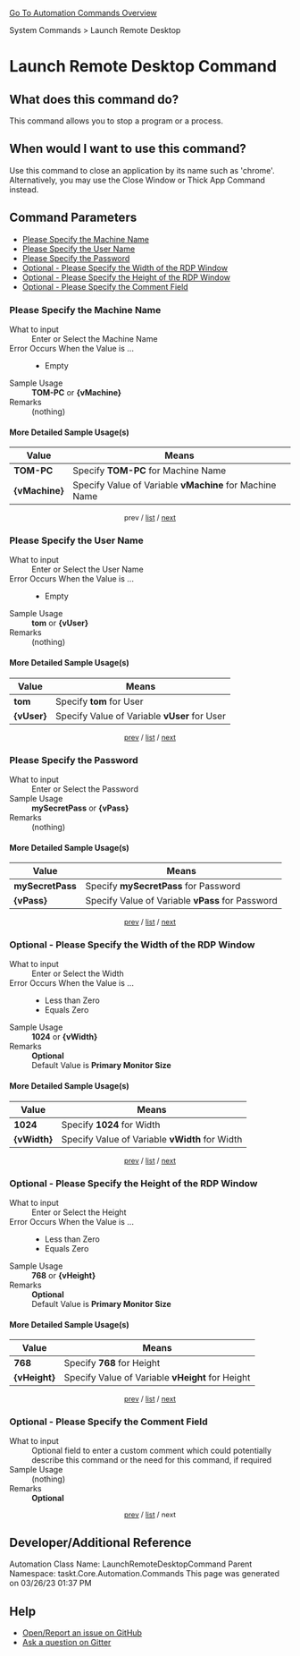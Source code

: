 <!--TITLE: Launch Remote Desktop Command -->
<!-- SUBTITLE: a command in the System Commands group. -->
[Go To Automation Commands Overview](/automation-commands.md)


System Commands &gt; Launch Remote Desktop


# Launch Remote Desktop Command


## What does this command do?
This command allows you to stop a program or a process.


## When would I want to use this command?
Use this command to close an application by its name such as 'chrome'. Alternatively, you may use the Close Window or Thick App Command instead.


<a id="param_list"></a>
## Command Parameters
- [Please Specify the Machine Name](#param_0)
- [Please Specify the User Name](#param_1)
- [Please Specify the Password](#param_2)
- [Optional - Please Specify the Width of the RDP Window](#param_3)
- [Optional - Please Specify the Height of the RDP Window](#param_4)
- [Optional - Please Specify the Comment Field](#param_5)


<a id="param_0"></a>
### Please Specify the Machine Name


<dl>
<dt>What to input</dt><dd>Enter or Select the Machine Name</dd>
<dt>Error Occurs When the Value is ...</dt><dd><ul>
<li>Empty</li>
</ul></dd>
<dt>Sample Usage</dt><dd><strong>TOM-PC</strong> or <strong>{vMachine}</strong></dd>
<dt>Remarks</dt><dd>(nothing)</dd>
</dl>




#### More Detailed Sample Usage(s)
| Value | Means |
|---|---|
| <strong>TOM-PC</strong> | Specify **TOM-PC** for Machine Name |
| <strong>{vMachine}</strong> | Specify Value of Variable **vMachine** for Machine Name |


<div style="font-size: 90%; text-align: center">


prev / [list](#param_list) / [next](#param_1)


</div>


<a id="param_1"></a>
### Please Specify the User Name


<dl>
<dt>What to input</dt><dd>Enter or Select the User Name</dd>
<dt>Error Occurs When the Value is ...</dt><dd><ul>
<li>Empty</li>
</ul></dd>
<dt>Sample Usage</dt><dd><strong>tom</strong> or <strong>{vUser}</strong></dd>
<dt>Remarks</dt><dd>(nothing)</dd>
</dl>




#### More Detailed Sample Usage(s)
| Value | Means |
|---|---|
| <strong>tom</strong> | Specify **tom** for User |
| <strong>{vUser}</strong> | Specify Value of Variable **vUser** for User |


<div style="font-size: 90%; text-align: center">


[prev](#param_1) / [list](#param_list) / [next](#param_2)


</div>


<a id="param_2"></a>
### Please Specify the Password


<dl>
<dt>What to input</dt><dd>Enter or Select the Password</dd>
<dt>Sample Usage</dt><dd><strong>mySecretPass</strong> or <strong>{vPass}</strong></dd>
<dt>Remarks</dt><dd>(nothing)</dd>
</dl>




#### More Detailed Sample Usage(s)
| Value | Means |
|---|---|
| <strong>mySecretPass</strong> | Specify **mySecretPass** for Password |
| <strong>{vPass}</strong> | Specify Value of Variable **vPass** for Password |


<div style="font-size: 90%; text-align: center">


[prev](#param_2) / [list](#param_list) / [next](#param_3)


</div>


<a id="param_3"></a>
### Optional - Please Specify the Width of the RDP Window


<dl>
<dt>What to input</dt><dd>Enter or Select the Width</dd>
<dt>Error Occurs When the Value is ...</dt><dd><ul>
<li>Less than Zero</li>
<li>Equals Zero</li>
</ul></dd>
<dt>Sample Usage</dt><dd><strong>1024</strong> or <strong>{vWidth}</strong></dd>
<dt>Remarks</dt><dd><strong>Optional</strong><br>Default Value is <strong>Primary Monitor Size</strong></dd>
</dl>




#### More Detailed Sample Usage(s)
| Value | Means |
|---|---|
| <strong>1024</strong> | Specify **1024** for Width |
| <strong>{vWidth}</strong> | Specify Value of Variable **vWidth** for Width |


<div style="font-size: 90%; text-align: center">


[prev](#param_3) / [list](#param_list) / [next](#param_4)


</div>


<a id="param_4"></a>
### Optional - Please Specify the Height of the RDP Window


<dl>
<dt>What to input</dt><dd>Enter or Select the Height</dd>
<dt>Error Occurs When the Value is ...</dt><dd><ul>
<li>Less than Zero</li>
<li>Equals Zero</li>
</ul></dd>
<dt>Sample Usage</dt><dd><strong>768</strong> or <strong>{vHeight}</strong></dd>
<dt>Remarks</dt><dd><strong>Optional</strong><br>Default Value is <strong>Primary Monitor Size</strong></dd>
</dl>




#### More Detailed Sample Usage(s)
| Value | Means |
|---|---|
| <strong>768</strong> | Specify **768** for Height |
| <strong>{vHeight}</strong> | Specify Value of Variable **vHeight** for Height |


<div style="font-size: 90%; text-align: center">


[prev](#param_4) / [list](#param_list) / [next](#param_5)


</div>


<a id="param_5"></a>
### Optional - Please Specify the Comment Field


<dl>
<dt>What to input</dt><dd>Optional field to enter a custom comment which could potentially describe this command or the need for this command, if required</dd>
<dt>Sample Usage</dt><dd>(nothing)</dd>
<dt>Remarks</dt><dd><strong>Optional</strong><br></dd>
</dl>




<div style="font-size: 90%; text-align: center">


[prev](#param_5) / [list](#param_list) / next


</div>


## Developer/Additional Reference
Automation Class Name: LaunchRemoteDesktopCommand
Parent Namespace: taskt.Core.Automation.Commands
This page was generated on 03/26/23 01:37 PM


## Help
- [Open/Report an issue on GitHub](https://github.com/rcktrncn/taskt/issues/new)
- [Ask a question on Gitter](https://gitter.im/taskt-rpa/Lobby)

